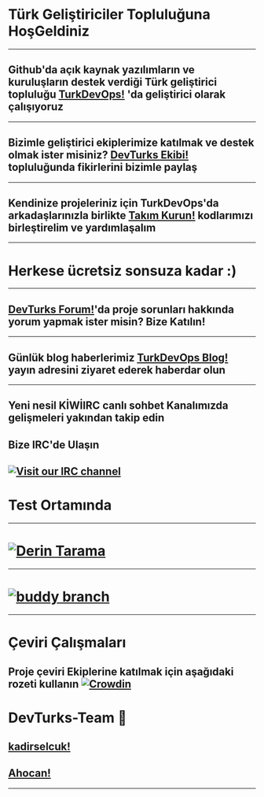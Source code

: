# Türk Geliştiriciler Topluluğuna HoşGeldiniz
--- 
## Github'da açık kaynak yazılımların ve kuruluşların destek verdiği Türk geliştirici topluluğu [TurkDevOps!](https://github.com/turkdevops) 'da geliştirici olarak çalışıyoruz
--- 
## Bizimle geliştirici ekiplerimize katılmak ve destek olmak ister misiniz? [DevTurks Ekibi!](https://github.com/orgs/turkdevops/teams/devturks-team) topluluğunda fikirlerini bizimle paylaş
---
## Kendinize projeleriniz için TurkDevOps'da arkadaşlarınızla birlikte [Takım Kurun!](https://github.com/orgs/turkdevops/teams) kodlarımızı birleştirelim ve yardımlaşalım 
---
# Herkese ücretsiz sonsuza kadar :) 
---
## [DevTurks Forum!](https://devturksforum.flarum.cloud/)'da proje sorunları hakkında yorum yapmak ister misin? Bize Katılın! 
---
## Günlük blog haberlerimiz [TurkDevOps Blog!](https://turkdevops.wordpress.com/) yayın adresini ziyaret ederek haberdar olun
---
## Yeni nesil KİWİIRC canlı sohbet Kanalımızda gelişmeleri yakından takip edin
## Bize IRC'de Ulaşın

[![Visit our IRC channel](https://kiwiirc.com/buttons/irc.kiwiirc.com/TurkDevOps.png)](https://kiwiirc.com/client/irc.kiwiirc.com/?nick=DevTurks|?#TurkDevOps)
---
# Test Ortamında 
---
# [![Derin Tarama](https://deepscan.io/api/teams/10243/projects/12969/branches/209149/badge/grade.svg)](https://deepscan.io/dashboard#view=project&tid=10243&pid=12969&bid=209149)
---
# [![buddy branch](https://app.buddy.works/kadirselcuk/turkdevops-github-io/repository/branch/master/badge.svg?token=63c099ba23195dd7c7dd38573a8b47113f894c237e86710108015da380bd8cb6 "buddy branch")](https://app.buddy.works/kadirselcuk/turkdevops-github-io/repository/branch/master)
---
# Çeviri Çalışmaları
Proje çeviri Ekiplerine katılmak için aşağıdaki rozeti kullanın 
[![Crowdin](https://badges.crowdin.net/turkdevops/localized.svg)](https://crowdin.com/project/turkdevops)
---
# DevTurks-Team 👋
## [kadirselcuk!](https://github.com/kadirselcuk)
## [Ahocan!](https://github.com/Ahocan)
---
